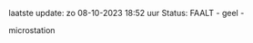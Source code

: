 laatste update: 
zo 08-10-2023 18:52   uur 
Status: FAALT - geel - 
<div class="service Y">microstation</div>